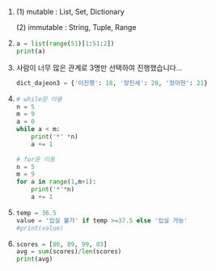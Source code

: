 1. (1) mutable : List, Set, Dictionary

   (2) immutable : String, Tuple, Range



2. ```python
   a = list(range(51)[1:51:2])
   print(a)
   ```



3. 사람이 너무 많은 관계로 3명만 선택하여 진행했습니다...

   ```python
   dict_dajeon3 = {'이진행': 18, '장진세': 20, '정아현': 21}
   ```



4. ```python
   # while문 이용
   n = 5
   m = 9
   a = 0
   while a < m:
       print('*' *n)
       a += 1
       
   # for문 이용
   n = 5
   m = 9
   for a in range(1,m+1):
       print('*'*n)
       a += 1
   ```



5. ```python
   temp = 36.5
   value = '입실 불가' if temp >=37.5 else '입실 가능'
   #print(value)
   ```



6. ```python
   scores = [80, 89, 99, 83]
   avg = sum(scores)/len(scores)
   print(avg)
   ```

   

